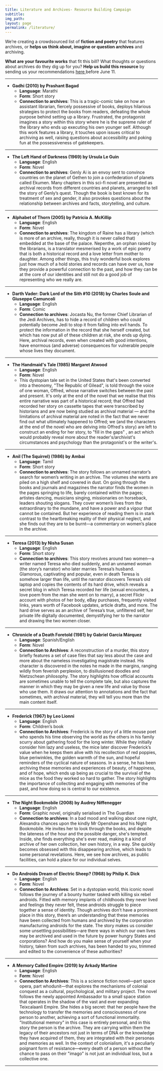 ```yaml
---
title: Literature and Archives- Resource Building Campaign
subtitle: 
img_path: 
layout: page
permalink: /literature/
---
```


We’re creating a crowdsourced list of **fiction and poetry** that features archives, or **helps us think about, imagine or question archives** and archiving. 

**What are your favourite works** that fit this bill? What thoughts or questions about archives do they dig up for you? **Help us build this resource** by sending us your recommendations [here ](https://docs.google.com/forms/d/e/1FAIpQLSesoH9eJCTiwFNWMpQk2S_cGmNt1uqOGqfTX6QG3DE6LBBDBA/viewform)before June 11.

---

* **Gadhi (2010) by Prashant Bagad**
  * **Language**: Marathi
  * **Form**: Short story
  * **Connection to archives**: This is a tragic-comic  take on how an assistant librarian, fiercely possessive of books, deploys hilarious strategies to protect the books from readers, defeating the whole purpose behind setting up a library. Frustrated, the protagonist imagines a story within this story where he is the supreme ruler of the library who ends up executing his own younger self. Although this work features a library, it touches upon issues critical to archiving as well, raising questions about accessibility and poking fun at the possessiveness of gatekeepers.

---

* **The Left Hand of Darkness (1969) by Ursula Le Guin**
  * **Language**: English
  * **Form**: Novel
  * **Connection to archives**: Genly Ai is an envoy sent to convince countries on the planet of Gethen to join a confederation of planets called Ekumen. Many chapters in this sci-fi novel are presented as archival records from different countries and planets, arranged to tell the story of Genly’s quest. Though the book is best known for its treatment of sex and gender, it also provokes questions about the relationship between archives and facts, storytelling, and culture.

---

* **Alphabet of Thorn (2005) by Patricia A. McKillip**
  * **Language**: English
  * **Form**: Novel
  * **Connection to archives**: The kingdom of Raine has a library (which is more of an archive, really, though it is never called that) embedded at the base of the palace. Nepenthe, an orphan raised by the librarians, is a translator mesmerised by a work of epic poetry that is both a historical record and a love letter from mother to daughter. Among other things, this truly wonderful book explores just how much of a hold stories and records can have over us, how they provide a powerful connection to the past, and how they can be at the core of our identities and still not do a good job of representing who we really are.
 
---

* **Darth Vader: Dark Lord of the Sith #10 (2018) by Charles Soule and Giuseppe Camuncoli**
  * **Language**: English
  * **Form**: Comic
  * **Connection to archives**: Jocasta Nu, the former Chief Librarian of the Jedi Archives, has to hide a record of children who could potentially become Jedi to stop it from falling into evil hands. To protect the information in the record that she herself created, but which has now put all of these children at risk, she ends up dying. Here, archival records, even when created with good intentions, have enormous (and adverse) consequences for vulnerable people whose lives they document. 

---

* **The Handmaid's Tale (1985)  Margaret Atwood**
  * **Language**: English
  * **Form**: Novel
  * This dystopian tale set in the United States that's been converted into a theonomy, "The Republic of Gilead", is told through the voice of one woman, Offred, whose narrative switches between the past and present. It's only at the end of the novel that we realise that this entire narrative was part of a historical record; that Offred had recorded her story on cassette tapes that were transcribed by historians and are now being studied as archival material — and the limitations of archival material are noted in the fact that we never find out what ultimately happened to Offred; we (and the characters at the end of the novel who are delving into Offred's story)  are left to construct an ending for her story, to "fill in the gaps" , an act which would probably reveal more about the reader's/archivist's circumstances and psychology than the protagonist's or the writer's. 

---

* **Anil (The Squirrel) (1986) by Ambai**
  * **Language**: Tamil
  * **Form**: Short story
  * **Connection to archives**: The story follows an unnamed narrator’s search for women’s writing in an archive. The volumes she wants are piled on a high shelf and covered in dust. On going through the books and journals and magazines the narrator finds the women in the pages springing to life, barely contained within the pages; artistes dancing, musicians singing, missionaries on horseback, leaders shouting slogans. They cover women’s lives from the extraordinary to the mundane, and have a power and a vigour that cannot be contained. But her experience of reading them is in stark contrast to the heartbreaking reality of their physical neglect, and she finds out they are to be burnt—a commentary on women’s place in the archive.    

---

* **Teresa (2013) by Nisha Susan**
  * **Language**: English
  * **Form**: Short story
  * **Connection to archives**: This story revolves around two women—a writer named Teresa who died suddenly, and an unnamed woman (the story’s narrator) who later marries Teresa’s husband. Glamorous, captivating and popular, even in death Teresa is somehow larger than life, until the narrator discovers Teresa’s old laptop and copies the contents of its hard drive, which reveals a secret blog in which Teresa recorded her life (sexual encounters, a love poem from the man she went on to marry), a secret Flickr account with photos of her body, eBay purchases, frequently visited links, years worth of Facebook updates, article drafts, and more. The hard drive serves as an archive of Teresa’s true, unfiltered self, her private life digitally documented, demystifying her to the narrator and drawing the two women closer. 

---

* **Chronicle of a Death Foretold (1981) by Gabriel García Márquez**
  * **Language**: Spanish/English
  * **Form**: Novel 
  * **Connection to Archives**: A reconstruction of a murder, this story briefly features a set of case files that say less about the case and more about the nameless investigating magistrate instead. His character is discovered in the notes he made in the margins, ranging wildly from feverish perplexion, to disillusioned doodles and Nietzschean philosophy. The story highlights how official accounts are sometimes  unable to tell the complete tale, but also captures the manner in which they may be given a new life and value by those who use them. It draws our attention to annotations and the fact that sometimes, with archival material, they will tell you more than the main content itself. 

---

* **Frederick (1967) by Leo Lionni** 
  * **Language**: English
  * **Form**: Children’s book
  * **Connection to Archives**: Frederick is the story of a little mouse poet who spends his time observing the world as the others in his family scurry about gathering food for the long winter. While they initially consider him lazy and useless, the mice later discover Frederick’s value when he keeps them alive with his recollection of red poppies, blue periwinkles, the golden warmth of the sun, and hopeful reminders of the cyclical nature of seasons. In a sense, he has been archiving these memories and experiences of beauty, of happiness, and of hope, which ends up being as crucial to the survival of the mice as the food they worked so hard to gather. The story highlights the importance of collecting and engaging with memories of the past, and how doing so is central to our existence.

---

* **The Night Bookmobile (2008) by Audrey Niffenegger**
  * **Language**: English
  * **Form**: Graphic novel, originally serialised in The Guardian 
  * **Connection to archives**: In a bad mood and walking about one night, Alexandra chances upon the kindly Mr Openshaw and his Night Bookmobile. He invites her to look through the books, and despite the lateness of the hour and the possible danger, she's tempted. Inside, she finds everything she's ever read, making it a kind of archive of her own collection, her own history, in a way. She quickly becomes obsessed with this disappearing archive, which leads to some personal revelations. Here, we see how archives, as public facilities, can hold a place for our individual selves.

---

* **Do Androids Dream of Electric Sheep? (1968) by Philip K. Dick**
  * **Language**: English
  * **Form**: Novel 
  * **Connection to Archives**: Set in a dystopian world, this iconic novel follows the journey of a bounty hunter tasked with killing six rebel androids. Fitted with memory implants of childhoods they never lived and feelings they never felt, these androids struggle to piece together a sense of identity. Though archives don’t have a prominent place in this story, there’s an understanding that these memories have been collected from humans and archived by the corporation manufacturing androids for the state. The story makes us consider some unsettling possibilities—are there ways in which our own lives may be archived and used in the future by power hungry States and corporations? And how do you make sense of yourself when your history, taken from such archives, has been handed to you, trimmed and edited to the convenience of these authorities?

---

* **A Memory Called Empire (2019) by Arkady Martine**
  * **Language**: English
  * **Form**: Novel
  * **Connection to Archives**: This is a science fiction novel—part space opera, part whodunit—that explores the mechanisms of colonial conquest as a cultural, psychological, and military project. The novel follows the newly appointed Ambassador to a small space station that operates in the shadow of the vast and ever expanding Teixcalaanli Empire. She hides a big secret: that her people have the technology to transfer the memories and consciousness of one person to another, achieving a sort of functional immortality. "Institutional memory" in this case is entirely personal, and in this story the person is the archive. They are carrying within them the legacy of their ancestors not just in terms of DNA or the knowledge they have acquired of them, they are integrated with their personas and memories as well. In the context of colonialism, it's a peculiarly poignant form of resistance—every death of a person without the chance to pass on their "imago"  is not just an individual loss, but a collective one.
 

---
 


